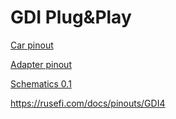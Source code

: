 # GDI Plug&Play

[Car pinout](https://rusefi.com/docs/pinouts/hellen/hellen-hyundai-pb-mt/)

[Adapter pinout](https://rusefi.com/docs/pinouts/Hyundai-Kia-PB-platform-adapter )

[Schematics 0.1](https://github.com/rusefi/rusefi-hardware/blob/main/breakout-boards/Breakout_154_kia_pb/hellen-hyundai-pb-154-adapter-0.1.pdf)

https://rusefi.com/docs/pinouts/GDI4

